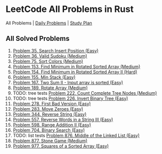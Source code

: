 LeetCode All Problems in Rust
=============================

All Problems | [Daily Problems](DAILY.md) | [Study Plan](STUDY_PLAN.md)

All Solved Problems
-------------------

1. [Problem 35. Search Insert Position (Easy)](problem_0035/)
2. [Problem 36. Valid Sudoku (Medium)](problem_0036/)
3. [Problem 75. Sort Colors (Medium)](problem_0075/)
4. [Problem 153. Find Minimum in Rotated Sorted Array (Medium)](problem_0153/)
5. [Problem 154. Find Minimum in Rotated Sorted Array II (Hard)](problem_0154/)
6. [Problem 155. Min Stack (Easy)](problem_0155/)
7. [Problem 167. Two Sum II - Input array is sorted (Easy)](problem_0167/)
8. [Problem 189. Rotate Array (Medium)](problem_0189/)
9. TODO: tree tests [Problem 222. Count Complete Tree Nodes (Medium)](problem_0222/)
10. TODO: tree tests [Problem 226. Invert Binary Tree (Easy)](problem_0226/)
11. [Problem 278. First Bad Version (Easy)](problem_0278/)
12. [Problem 283. Move Zeroes (Easy)](problem_0283/)
13. [Problem 344. Reverse String (Easy)](problem_0344/)
14. [Problem 557. Reverse Words in a String III (Easy)](problem_0557/)
15. [Problem 598. Range Addition II (Easy)](problem_0598/)
16. [Problem 704. Binary Search (Easy)](problem_0704/)
17. TODO: list tests [Problem 876. Middle of the Linked List (Easy)](problem_0876/)
18. [Problem 877. Stone Game (Medium)](problem_0877/)
19. [Problem 977. Squares of a Sorted Array (Easy)](problem_0977/)
